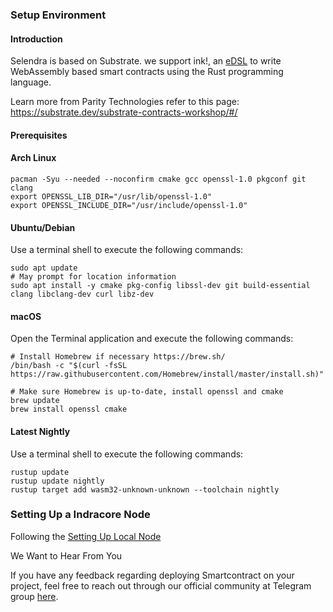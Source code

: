 ### Setup Environment

#### Introduction
Selendra is based on Substrate. we support ink!, an [eDSL](https://wiki.haskell.org/Embedded_domain_specific_language) to write WebAssembly based smart contracts using the Rust programming language. 

Learn more from Parity Technologies refer to this page: https://substrate.dev/substrate-contracts-workshop/#/

#### Prerequisites

#### Arch Linux
```
pacman -Syu --needed --noconfirm cmake gcc openssl-1.0 pkgconf git clang
export OPENSSL_LIB_DIR="/usr/lib/openssl-1.0"
export OPENSSL_INCLUDE_DIR="/usr/include/openssl-1.0"

```

#### Ubuntu/Debian
Use a terminal shell to execute the following commands:
```
sudo apt update
# May prompt for location information
sudo apt install -y cmake pkg-config libssl-dev git build-essential clang libclang-dev curl libz-dev

```

#### macOS
Open the Terminal application and execute the following commands:

```
# Install Homebrew if necessary https://brew.sh/
/bin/bash -c "$(curl -fsSL https://raw.githubusercontent.com/Homebrew/install/master/install.sh)"

# Make sure Homebrew is up-to-date, install openssl and cmake
brew update
brew install openssl cmake

```

#### Latest Nightly
Use a terminal shell to execute the following commands:
```
rustup update
rustup update nightly
rustup target add wasm32-unknown-unknown --toolchain nightly

```

### Setting Up a Indracore Node
Following the [Setting Up Local Node](./Maintain/guides-how-to-setup-indracore-local-node.md) 

We Want to Hear From You

If you have any feedback regarding deploying Smartcontract on your project, feel free to reach out through our official community at Telegram group [here](https://t.me/selendra_sel).